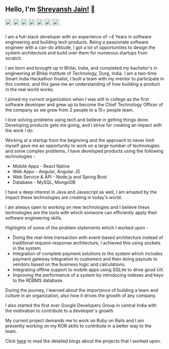 ## Hello, I'm [Shreyansh Jain!](https://blog.shreyanshjain.dev/about-me) 👋

<a href="https://twitter.com/bafna_sb">
  <img align="left" alt="Shreyansh's Twitter" width="22px" src="https://cdn.jsdelivr.net/npm/simple-icons@v3/icons/twitter.svg" />
</a>
<a href="https://www.linkedin.com/in/jshreyansh">
  <img align="left" alt="Shreyansh's Linkedin" width="22px" src="https://cdn.jsdelivr.net/npm/simple-icons@v3/icons/linkedin.svg" />
</a>
<a href="https://github.com/shreyansh-jain">
  <img align="left" alt="Shreyansh's Github" width="22px" src="https://cdn.jsdelivr.net/npm/simple-icons@v3/icons/github.svg" />
</a>
<a href="https://medium.com/@shreyanshbafna">
  <img align="left" alt="Shreyansh's Medium" width="22px" src="https://cdn.jsdelivr.net/npm/simple-icons@v3/icons/medium.svg" />
</a>
<a href="https://www.instagram.com/_shreyanshbafna_">
  <img align="left" alt="Shreyansh's Instagram" width="22px" src="https://cdn.jsdelivr.net/npm/simple-icons@v3/icons/instagram.svg" />
</a>
<a href="https://www.facebook.com/bafna.shreyanshjain/">
  <img align="left" alt="Shreyansh's Facebook" width="22px" src="https://cdn.jsdelivr.net/npm/simple-icons@v3/icons/facebook.svg" />
</a>
<a href="https://blog.shreyanshjain.dev/about-me/">
  <img align="left" alt="Shreyansh's Facebook" width="22px" src="https://cdn.jsdelivr.net/npm/simple-icons@v3/icons/iconfinder.svg" />
</a>
<br/>
<br/>

I am a full-stack developer with an experience of ~4 Years in software engineering and building tech products. Being a passionate software engineer with a can-do attitude, I got a lot of opportunities to design the system architecture and build over them for numerous startups from scratch. 

I am born and brought up in Bhilai, India, and completed my bachelor's in engineering at Bhilai Institute of Technology, Durg, India.  I am a two-time Smart India Hackathon finalist, I built a team with my mentor to participate in this contest, and this gave me an understanding of how building a product in the real world works.

I joined my current organization when I was still in college as the first software developer and grew up to become the Chief Technology Officer of the company as we grew from 2 people to a 15+ people team. 

I love solving problems using tech and believe in getting things done. Developing products gets me going, and I strive for creating an impact with the work I do. 

Working at a startup from the beginning and the approach to never limit myself gave me an opportunity to work on a large number of technologies and solve complex problems, I have developed products using the following technologies - 

- Mobile Apps - React Native
- Web Apps - Angular, Angular JS
- Web Service & API - Node.js and Spring Boot
- Database - MySQL, MongoDB

I have a deep interest in Java and Javascript as well, I am amazed by the impact these technologies are creating in today's world. 

I am always open to working on new technologies and I believe these technologies are the tools with which someone can efficiently apply their software engineering skills.

Highlights of some of the problem statements which I worked upon - 

- Doing the real-time transaction with event-based architecture instead of traditional request-response architecture, I achieved this using sockets in the system.
- Integration of complete payment solutions to the system which includes payment gateway integration to customers and then doing payouts to vendors based on the business logic and calculations.
- Integrating offline support to mobile apps using SQLite to drive good UX.
- Improving the performance of a system by introducing indexes and keys to the RDBMS database.

During the journey, I learned about the importance of building a team and culture in an organization, also how it drives the growth of any company.

I also started the first ever Google Developers Group in central India with the motivation to contribute to a developer's growth.

My current project demands me to work on Ruby on Rails and I am presently working on my ROR skills to contribute in a better way to the team.

Click [here](https://blog.shreyanshjain.dev/) to read the detailed blogs about the projects that I worked upon.

